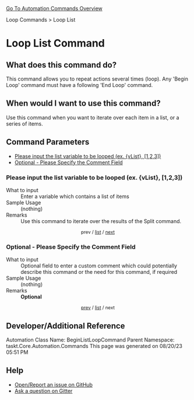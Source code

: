 <!--TITLE: Loop List Command -->
<!-- SUBTITLE: a command in the Loop Commands group. -->
[Go To Automation Commands Overview](/automation-commands.md)


Loop Commands &gt; Loop List


# Loop List Command


## What does this command do?
This command allows you to repeat actions several times (loop).  Any 'Begin Loop' command must have a following 'End Loop' command.


## When would I want to use this command?
Use this command when you want to iterate over each item in a list, or a series of items.


<a id="param_list"></a>
## Command Parameters
- [Please input the list variable to be looped (ex. {vList}, [1,2,3])](#param_0)
- [Optional - Please Specify the Comment Field](#param_1)


<a id="param_0"></a>
### Please input the list variable to be looped (ex. {vList}, [1,2,3])


<dl>
<dt>What to input</dt><dd>Enter a variable which contains a list of items</dd>
<dt>Sample Usage</dt><dd>(nothing)</dd>
<dt>Remarks</dt><dd>Use this command to iterate over the results of the Split command.</dd>
</dl>




<div style="font-size: 90%; text-align: center">


prev / [list](#param_list) / [next](#param_1)


</div>


<a id="param_1"></a>
### Optional - Please Specify the Comment Field


<dl>
<dt>What to input</dt><dd>Optional field to enter a custom comment which could potentially describe this command or the need for this command, if required</dd>
<dt>Sample Usage</dt><dd>(nothing)</dd>
<dt>Remarks</dt><dd><strong>Optional</strong><br></dd>
</dl>




<div style="font-size: 90%; text-align: center">


[prev](#param_1) / [list](#param_list) / next


</div>


## Developer/Additional Reference
Automation Class Name: BeginListLoopCommand
Parent Namespace: taskt.Core.Automation.Commands
This page was generated on 08/20/23 05:51 PM


## Help
- [Open/Report an issue on GitHub](https://github.com/rcktrncn/taskt/issues/new)
- [Ask a question on Gitter](https://gitter.im/taskt-rpa/Lobby)
